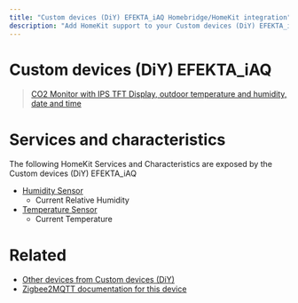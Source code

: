 ```yaml
---
title: "Custom devices (DiY) EFEKTA_iAQ Homebridge/HomeKit integration"
description: "Add HomeKit support to your Custom devices (DiY) EFEKTA_iAQ, using Homebridge, Zigbee2MQTT and homebridge-z2m."
---
```

<!---
This file has been GENERATED using src/docgen/docgen.ts
DO NOT EDIT THIS FILE MANUALLY!
-->
# Custom devices (DiY) EFEKTA_iAQ
> [CO2 Monitor with IPS TFT Display, outdoor temperature and humidity, date and time](http://efektalab.com/iAQ)


# Services and characteristics
The following HomeKit Services and Characteristics are exposed by
the Custom devices (DiY) EFEKTA_iAQ

* [Humidity Sensor](../../sensors.md)
  * Current Relative Humidity
* [Temperature Sensor](../../sensors.md)
  * Current Temperature


# Related
* [Other devices from Custom devices (DiY)](../index.md#custom_devices_diy)
* [Zigbee2MQTT documentation for this device](https://www.zigbee2mqtt.io/devices/EFEKTA_iAQ.html)